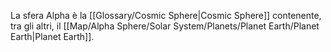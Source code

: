 La sfera Alpha è la [[Glossary/Cosmic Sphere|Cosmic Sphere]] contenente, tra gli altri, il [[Map/Alpha Sphere/Solar System/Planets/Planet Earth/Planet Earth|Planet Earth]].